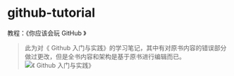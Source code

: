 # github-tutorial
教程：《你应该会玩 GitHub 》

> 此为对《 Github 入门与实践》的学习笔记，其中有对原书内容的错误部分做过更改，但是全书内容和架构是基于原书进行编辑而已。
![《 Github 入门与实践》](http://www.ituring.com.cn/bookcover/1581.327.big.jpg)
